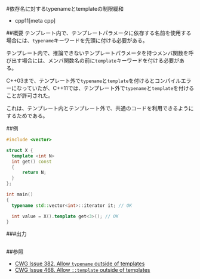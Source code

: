 #依存名に対するtypenameとtemplateの制限緩和
* cpp11[meta cpp]

##概要
テンプレート内で、テンプレートパラメータに依存する名前を使用する場合には、`typename`キーワードを先頭に付ける必要がある。

テンプレート内で、推論できないテンプレートパラメータを持つメンバ関数を呼び出す場合には、メンバ関数名の前に`template`キーワードを付ける必要がある。

C++03まで、テンプレート外で`typename`と`template`を付けるとコンパイルエラーになっていたが、C++11では、テンプレート外で`typename`と`template`を付けることが許可された。

これは、テンプレート内とテンプレート外で、共通のコードを利用できるようにするためである。


##例
```cpp
#include <vector>

struct X {
  template <int N>
  int get() const
  {
      return N;
  }
};

int main()
{
  typename std::vector<int>::iterator it; // OK

  int value = X().template get<3>(); // OK
}
```

###出力
```
```

##参照
- [CWG Issue 382. Allow `typename` outside of templates](http://www.open-std.org/jtc1/sc22/wg21/docs/cwg_defects.html#382)
- [CWG Issue 468. Allow `::template` outside of templates](http://www.open-std.org/jtc1/sc22/wg21/docs/cwg_defects.html#468)

